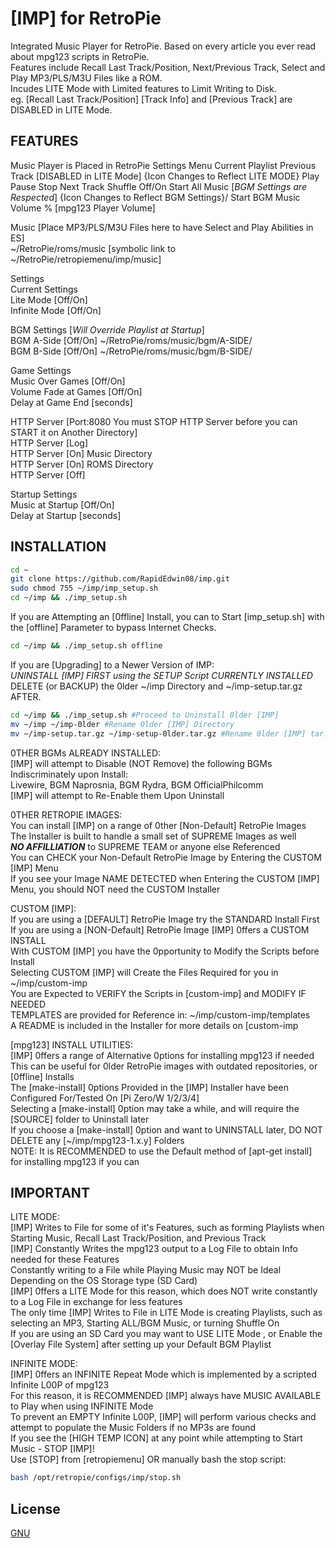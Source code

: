 # [IMP] for RetroPie

Integrated Music Player for RetroPie. Based on every article you ever read about mpg123 scripts in RetroPie.  
Features include Recall Last Track/Position, Next/Previous Track, Select and Play MP3/PLS/M3U Files like a ROM.  
Incudes LITE Mode with Limited features to Limit Writing to Disk.  
eg. [Recall Last Track/Position] [Track Info] and [Previous Track] are DISABLED in LITE Mode.  

## FEATURES

Music Player is Placed in RetroPie Settings Menu
Current Playlist
Previous Track [DISABLED in LITE Mode] {Icon Changes to Reflect LITE MODE}
Play
Pause
Stop
Next Track
Shuffle Off/On
Start All Music [*BGM Settings are Respected*] {Icon Changes to Reflect BGM Settings}/
Start BGM Music
Volume % [mpg123 Player Volume]

Music [Place MP3/PLS/M3U Files here to have Select and Play Abilities in ES]  
~/RetroPie/roms/music [symbolic link to ~/RetroPie/retropiemenu/imp/music]  

Settings  
Current Settings  
Lite Mode [Off/On]  
Infinite Mode [Off/On]  

BGM Settings [*Will Override Playlist at Startup*]  
BGM A-Side [Off/On] ~/RetroPie/roms/music/bgm/A-SIDE/  
BGM B-Side [Off/On] ~/RetroPie/roms/music/bgm/B-SIDE/  

Game Settings  
Music Over Games [Off/On]  
Volume Fade at Games [Off/On]  
Delay at Game End [seconds]  

HTTP Server [Port:8080 You must STOP HTTP Server before you can START it on Another Directory]  
HTTP Server [Log]  
HTTP Server [On] Music Directory  
HTTP Server [On] ROMS Directory  
HTTP Server [Off]  

Startup Settings  
Music at Startup [Off/On]  
Delay at Startup [seconds]  

## INSTALLATION

```bash
cd ~
git clone https://github.com/RapidEdwin08/imp.git
sudo chmod 755 ~/imp/imp_setup.sh
cd ~/imp && ./imp_setup.sh
```

If you are Attempting an [0ffline] Install, you can to Start [imp_setup.sh] with the [offline] Parameter to bypass Internet Checks.
```bash
cd ~/imp && ./imp_setup.sh offline
```

If you are [Upgrading] to a Newer Version of IMP:  
*UNINSTALL [IMP] FIRST using the SETUP Script CURRENTLY INSTALLED*  
DELETE (or BACKUP) the 0lder ~/imp Directory and ~/imp-setup.tar.gz AFTER.  

```bash
cd ~/imp && ./imp_setup.sh #Proceed to Uninstall 0lder [IMP]
mv ~/imp ~/imp-0lder #Rename 0lder [IMP] Directory
mv ~/imp-setup.tar.gz ~/imp-setup-0lder.tar.gz #Rename 0lder [IMP] tar.gz
```

0THER BGMs ALREADY INSTALLED:  
[IMP] will attempt to Disable (NOT Remove) the following BGMs Indiscriminately upon Install:  
Livewire, BGM Naprosnia, BGM Rydra, BGM OfficialPhilcomm  
[IMP] will attempt to Re-Enable them Upon Uninstall  

0THER RETROPIE IMAGES:  
You can install [IMP] on a range of 0ther [Non-Default] RetroPie Images  
The Installer is built to handle a small set of SUPREME Images as well  
***NO AFFILLIATION*** to SUPREME TEAM or anyone else Referenced  
You can CHECK your Non-Default RetroPie Image by Entering the CUSTOM [IMP] Menu  
If you see your Image NAME DETECTED when Entering the CUSTOM [IMP] Menu, you should NOT need the CUSTOM Installer  

CUSTOM [IMP]:  
If you are using a [DEFAULT] RetroPie Image try the STANDARD Install First  
If you are using a [NON-Default] RetroPie Image [IMP] 0ffers a CUSTOM INSTALL  
With CUSTOM [IMP] you have the 0pportunity to Modify the Scripts before Install  
Selecting CUSTOM [IMP] will Create the Files Required for you in ~/imp/custom-imp  
You are Expected to VERIFY the Scripts in [custom-imp] and MODIFY IF NEEDED  
TEMPLATES are provided for Reference in: ~/imp/custom-imp/templates  
A README is included in the Installer for more details on [custom-imp  

[mpg123] INSTALL UTILITIES:  
[IMP] 0ffers a range of Alternative 0ptions for installing mpg123 if needed  
This can be useful for 0lder RetroPie images with outdated repositories, or [0ffline] Installs  
The [make-install] 0ptions Provided in the [IMP] Installer have been Configured For/Tested On [Pi Zero/W 1/2/3/4]  
Selecting a [make-install] 0ption may take a while, and will require the [SOURCE] folder to Uninstall later  
If you choose a [make-install] 0ption and want to UNINSTALL later, DO NOT DELETE any [~/imp/mpg123-1.x.y] Folders  
NOTE: It is RECOMMENDED to use the Default method of [apt-get install] for installing mpg123 if you can  

## IMPORTANT

LITE MODE:  
[IMP] Writes to File for some of it's Features, such as forming Playlists when Starting Music, Recall Last Track/Position, and Previous Track  
[IMP] Constantly Writes the mpg123 output to a Log File to obtain Info needed for these Features  
Constantly writing to a File while Playing Music may NOT be Ideal Depending on the OS Storage type (SD Card)  
[IMP] 0ffers a LITE Mode for this reason, which does NOT write constantly to a Log File in exchange for less features  
The only time [IMP] Writes to File in LITE Mode is creating Playlists, such as selecting an MP3, Starting ALL/BGM Music, or turning Shuffle On  
If you are using an SD Card you may want to USE LITE Mode , or Enable the [Overlay File System] after setting up your Default BGM Playlist  

INFINITE MODE:  
[IMP] 0ffers an INFINITE Repeat Mode which is implemented by a scripted Infinite L00P of mpg123  
For this reason, it is RECOMMENDED [IMP] always have MUSIC AVAILABLE to Play when using INFINITE Mode  
To prevent an EMPTY Infinite L00P, [IMP] will perform various checks and attempt to populate the Music Folders if no MP3s are found  
If you see the [HIGH TEMP ICON] at any point while attempting to Start Music - STOP [IMP]!  
Use [STOP] from [retropiemenu] OR manually bash the stop script:  
```bash
bash /opt/retropie/configs/imp/stop.sh
```

## License
[GNU](https://www.gnu.org/licenses/gpl-3.0.en.html)
